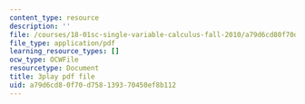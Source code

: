 ```yaml
---
content_type: resource
description: ''
file: /courses/18-01sc-single-variable-calculus-fall-2010/a79d6cd80f70d758139370450ef8b112_--lPz7VFnKI.pdf
file_type: application/pdf
learning_resource_types: []
ocw_type: OCWFile
resourcetype: Document
title: 3play pdf file
uid: a79d6cd8-0f70-d758-1393-70450ef8b112
---
```


